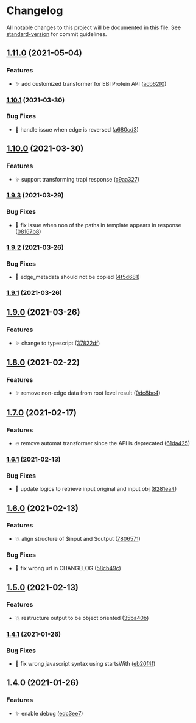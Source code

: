 # Changelog

All notable changes to this project will be documented in this file. See [standard-version](https://github.com/conventional-changelog/standard-version) for commit guidelines.

## [1.11.0](https://github.com/kevinxin90/api-respone-transform.js/compare/v1.10.1...v1.11.0) (2021-05-04)


### Features

* :sparkles: add customized transformer for EBI Protein API ([acb62f0](https://github.com/kevinxin90/api-respone-transform.js/commit/acb62f0fc4c6117c28aa5cf07f1aeb7ab032ddaf))

### [1.10.1](https://github.com/kevinxin90/api-respone-transform.js/compare/v1.10.0...v1.10.1) (2021-03-30)


### Bug Fixes

* :bug: handle issue when edge is reversed ([a680cd3](https://github.com/kevinxin90/api-respone-transform.js/commit/a680cd37394eb7cf03875457d052bd1f6d59c1bf))

## [1.10.0](https://github.com/kevinxin90/api-respone-transform.js/compare/v1.9.3...v1.10.0) (2021-03-30)


### Features

* :sparkles: support transforming trapi response ([c9aa327](https://github.com/kevinxin90/api-respone-transform.js/commit/c9aa327f7d8283832e4d4619962a1fcef4a297fc))

### [1.9.3](https://github.com/kevinxin90/api-respone-transform.js/compare/v1.9.2...v1.9.3) (2021-03-29)


### Bug Fixes

* :bug: fix issue when non of the paths in template appears in response ([08167b8](https://github.com/kevinxin90/api-respone-transform.js/commit/08167b8dbf3f195103161f7ee9edc941c9983db5))

### [1.9.2](https://github.com/kevinxin90/api-respone-transform.js/compare/v1.9.1...v1.9.2) (2021-03-26)


### Bug Fixes

* :bug: edge_metadata should not be copied ([4f5d681](https://github.com/kevinxin90/api-respone-transform.js/commit/4f5d6817bde2eabc98578e40b946d1241fb14605))

### [1.9.1](https://github.com/kevinxin90/api-respone-transform.js/compare/v1.9.0...v1.9.1) (2021-03-26)

## [1.9.0](https://github.com/kevinxin90/api-respone-transform.js/compare/v1.8.0...v1.9.0) (2021-03-26)


### Features

* :sparkles: change to typescript ([37822df](https://github.com/kevinxin90/api-respone-transform.js/commit/37822df83c74797262135b7e57168e422706e792))

## [1.8.0](https://github.com/kevinxin90/api-respone-transform.js/compare/v1.7.0...v1.8.0) (2021-02-22)


### Features

* :sparkles: remove non-edge data from root level result ([0dc8be4](https://github.com/kevinxin90/api-respone-transform.js/commit/0dc8be431bfe705b5cc590d29a1be5c51c6f2cb9))

## [1.7.0](https://github.com/kevinxin90/api-respone-transform.js/compare/v1.6.1...v1.7.0) (2021-02-17)


### Features

* :fire: remove automat transformer since the API is deprecated ([61da425](https://github.com/kevinxin90/api-respone-transform.js/commit/61da425d5b4dca6a6cdbbc8d9410f7e67ebefa55))

### [1.6.1](https://github.com/kevinxin90/api-respone-transform.js/compare/v1.6.0...v1.6.1) (2021-02-13)


### Bug Fixes

* :bug: update logics to retrieve input original and input obj ([8281ea4](https://github.com/kevinxin90/api-respone-transform.js/commit/8281ea4b400a12f0ca1d34043b2b8ac023d31c32))

## [1.6.0](https://github.com/kevinxin90/api-respone-transform.js/compare/v1.5.0...v1.6.0) (2021-02-13)


### Features

* :boom: align structure of $input and $output ([7806571](https://github.com/kevinxin90/api-respone-transform.js/commit/7806571d86e42ecb296d20d547e316f3519660a6))


### Bug Fixes

* :bug: fix wrong url in CHANGELOG ([58cb49c](https://github.com/kevinxin90/api-respone-transform.js/commit/58cb49c8fc3702c2aa7f450f91355b1a0f2bae96))

## [1.5.0](https://github.com/kevinxin90/api-respone-transform.js/compare/v1.4.1...v1.5.0) (2021-02-13)


### Features

* :boom: restructure output to be object oriented ([35ba40b](https://github.com/kevinxin90/api-respone-transform.js/commits/35ba40bc03191dad3aae159a010177f9fc3bd7f6))

### [1.4.1](https://github.com/kevinxin90/api-respone-transform.js/compare/v1.4.0...v1.4.1) (2021-01-26)


### Bug Fixes

* :bug: fix wrong javascript syntax using startsWith ([eb20f4f](https://github.com/kevinxin90/api-respone-transform.js/commits/eb20f4f8e1526f3fcc096d74d508cf1cb6ef49ee))

## 1.4.0 (2021-01-26)


### Features

* :sparkles: enable debug ([edc3ee7](https://github.com/kevinxin90/api-respone-transform.js/commits/edc3ee7f7787c0f25ae89c954cc5308693ef2e53))
